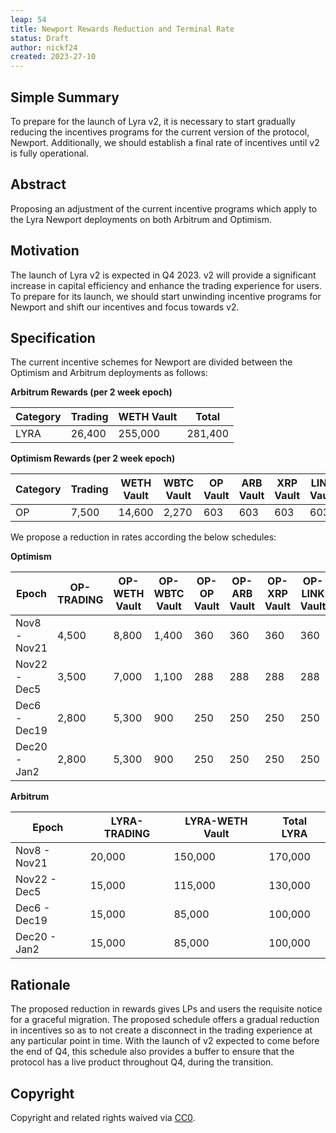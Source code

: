 ```yaml
---
leap: 54
title: Newport Rewards Reduction and Terminal Rate
status: Draft  
author: nickf24
created: 2023-27-10
---
```


## Simple Summary

To prepare for the launch of Lyra v2, it is necessary to start gradually reducing the incentives programs for the current version of the protocol, Newport. Additionally, we should establish a final rate of incentives until v2 is fully operational.

## Abstract

Proposing an adjustment of the current incentive programs which apply to the Lyra Newport deployments on both Arbitrum and Optimism. 

## Motivation

The launch of Lyra v2 is expected in Q4 2023. v2 will provide a significant increase in capital efficiency and enhance the trading experience for users. To prepare for its launch, we should start unwinding incentive programs for Newport and shift our incentives and focus towards v2.

## Specification

The current incentive schemes for Newport are divided between the Optimism and Arbitrum deployments as follows:

**Arbitrum Rewards (per 2 week epoch)**

| Category | Trading | WETH Vault | Total |
| --- | --- | --- | --- |
| LYRA | 26,400 | 255,000 | 281,400 |

**Optimism Rewards (per 2 week epoch)**

| Category | Trading | WETH Vault | WBTC Vault | OP Vault | ARB Vault | XRP Vault | LINK Vault | Total |
| --- | --- | --- | --- | --- | --- | --- | --- | --- |
| OP | 7,500 | 14,600 | 2,270 | 603 | 603 | 603 | 603 | 26,782 |

We propose a reduction in rates according the below schedules:  

**Optimism**

| Epoch | OP-TRADING | OP-WETH Vault | OP-WBTC Vault | OP-OP Vault | OP-ARB Vault | OP-XRP Vault | OP-LINK Vault | Total OP |
| --- | --- | --- | --- | --- | --- | --- | --- | --- |
| Nov8 - Nov21 | 4,500 | 8,800 | 1,400 | 360 | 360 | 360 | 360 | 16,140 |
| Nov22 - Dec5  | 3,500 | 7,000 | 1,100 | 288 | 288 | 288 | 288 | 12,752 |
| Dec6 - Dec19 | 2,800 | 5,300 | 900 | 250 | 250 | 250 | 250 | 10,000 |
| Dec20 - Jan2 | 2,800 | 5,300 | 900 | 250 | 250 | 250 | 250 | 10,000 |

**Arbitrum**

| Epoch | LYRA-TRADING | LYRA-WETH Vault | Total LYRA |
| --- | --- | --- | --- |
| Nov8 - Nov21 | 20,000 | 150,000 | 170,000 |
| Nov22 - Dec5  | 15,000 | 115,000 | 130,000 |
| Dec6 - Dec19 | 15,000 | 85,000 | 100,000 |
| Dec20 - Jan2 | 15,000 | 85,000 | 100,000 |

## Rationale
The proposed reduction in rewards gives LPs and users the requisite notice for a graceful migration. The proposed schedule offers a gradual reduction in incentives so as to not create a disconnect in the trading experience at any particular point in time. With the launch of v2 expected to come before the end of Q4, this schedule also provides a buffer to ensure that the protocol has a live product throughout Q4, during the transition.

## Copyright
Copyright and related rights waived via [CC0](https://creativecommons.org/publicdomain/zero/1.0/).
